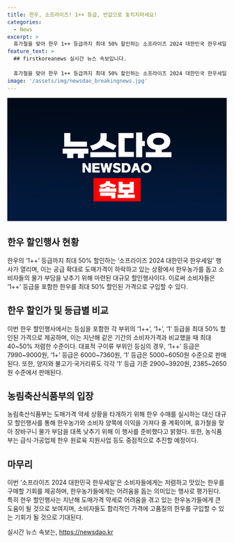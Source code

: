 ```yaml
---
title: 한우, 소프라이즈! 1++ 등급, 반값으로 놓치지마세요!
categories:
  - News
excerpt: >
  휴가철을 맞아 한우 1++ 등급까지 최대 50% 할인하는 소프라이즈 2024 대한민국 한우세일 행사가 열린다. 이번 행사는 도매가격 하락으로 어려움을 겪고 있는 한우농가를 돕기 위한 것으로, 대규모 할인행사를 통해 소비자들의 장바구니 물가 부담을 낮추기 위해 마련됐다. 최근 한우 도매가격 약세 상황을 타개하기 위해 한우 수매를 실시하는 의견도 있지만, 농식품부는 이를 대체하여 소비촉진을 위한 할인행사와 지원사업 등을 추진할 계획이다. 이번 할인행사는 ‘1++’ 등급을 포함하여 평상시보다 40~50% 저렴한 가격으로 제공되며, 소비자들로 하여금 풍성한 휴가를 즐길 수 있는 기회를 제공하고 있다.
feature_text: >
  ## firstkoreanews 실시간 뉴스 속보입니다.

  휴가철을 맞아 한우 1++ 등급까지 최대 50% 할인하는 소프라이즈 2024 대한민국 한우세일 행사가 열린다. 이번 행사는 도매가격 하락으로 어려움을 겪고 있는 한우농가를 돕기 위한 것으로, 대규모 할인행사를 통해 소비자들의 장바구니 물가 부담을 낮추기 위해 마련됐다. 최근 한우 도매가격 약세 상황을 타개하기 위해 한우 수매를 실시하는 의견도 있지만, 농식품부는 이를 대체하여 소비촉진을 위한 할인행사와 지원사업 등을 추진할 계획이다. 이번 할인행사는 ‘1++’ 등급을 포함하여 평상시보다 40~50% 저렴한 가격으로 제공되며, 소비자들로 하여금 풍성한 휴가를 즐길 수 있는 기회를 제공하고 있다.
image: '/assets/img/newsdao_breakingnews.jpg'
---
```


<p><img src="/assets/img/newsdao_breakingnews.jpg" alt="firstkoreanews 속보" /></p>

<h2 data-ke-size="size26">한우 할인행사 현황</h2>

<p data-ke-size="size16">한우의 ‘1++’ 등급까지 최대 50% 할인하는 ‘소프라이즈 2024 대한민국 한우세일’ 행사가 열리며, 이는 공급 확대로 도매가격이 하락하고 있는 상황에서 한우농가를 돕고 소비자들의 물가 부담을 낮추기 위해 마련된 대규모 할인행사이다. 이로써 소비자들은 ‘1++’ 등급을 포함한 한우를 최대 50% 할인된 가격으로 구입할 수 있다.</p>

<h2 data-ke-size="size26">한우 할인가 및 등급별 비교</h2>

<p data-ke-size="size16">이번 한우 할인행사에서는 등심을 포함한 각 부위의 ‘1++’, ‘1+’, ‘1’ 등급을 최대 50% 할인된 가격으로 제공하며, 이는 지난해 같은 기간의 소비자가격과 비교했을 때 최대 40~50% 저렴한 수준이다. 대표적 구이류 부위인 등심의 경우, ‘1++’ 등급은 7990~9000원, ‘1+’ 등급은 6000~7360원, ‘1’ 등급은 5000~6050원 수준으로 판매된다. 또한, 양지와 불고기·국거리류도 각각 ‘1’ 등급 기준 2900~3920원, 2385~2650원 수준에서 판매된다.</p>

<h2 data-ke-size="size26">농림축산식품부의 입장</h2>

<p data-ke-size="size16">농림축산식품부는 도매가격 약세 상황을 타개하기 위해 한우 수매를 실시하는 대신 대규모 할인행사를 통해 한우농가와 소비자 양쪽에 이익을 가져다 줄 계획이며, 휴가철을 맞아 장바구니 물가 부담을 대폭 낮추기 위해 이 행사를 준비했다고 밝혔다. 또한, 농식품부는 급식·가공업체 한우 원료육 지원사업 등도 중점적으로 추진할 예정이다.</p>

<h2 data-ke-size="size26">마무리</h2>

<p data-ke-size="size16">이번 ‘소프라이즈 2024 대한민국 한우세일’은 소비자들에게는 저렴하고 맛있는 한우를 구매할 기회를 제공하며, 한우농가들에게는 어려움을 돕는 의미있는 행사로 평가된다. 특히 한우 할인행사는 지난해 도매가격 약세로 어려움을 겪고 있는 한우농가들에게 큰 도움이 될 것으로 보여지며, 소비자들도 합리적인 가격에 고품질의 한우를 구입할 수 있는 기회가 될 것으로 기대된다.</p>
실시간 뉴스 속보는, <a href="https://newsdao.kr" rel="dofollow">https://newsdao.kr</a>


